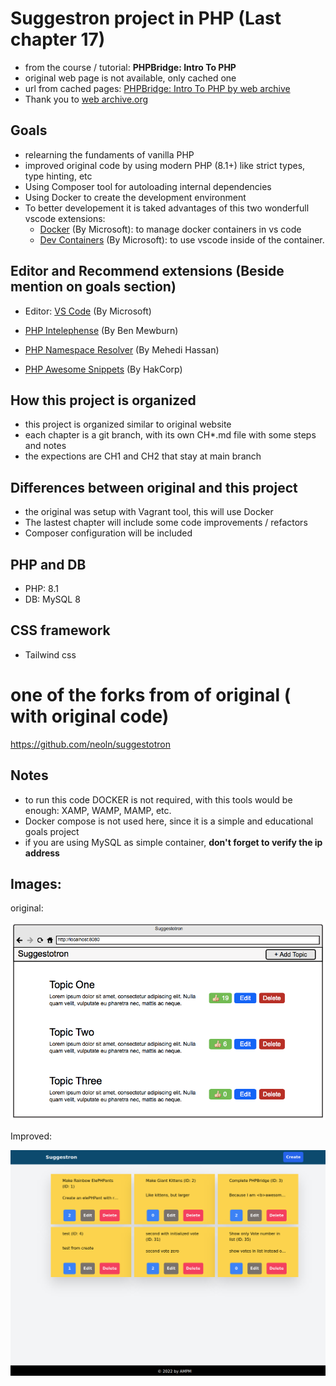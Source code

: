 # Suggestron project in PHP (Last chapter 17)

- from the course / tutorial: **PHPBridge: Intro To PHP**
- original web page is not available, only cached one
- url from cached pages: [PHPBridge: Intro To PHP by web archive](https://github.com/tutsplus/php-fundamentals-2017)
- Thank you to [web archive.org](https://web.archive.org/)

## Goals

- relearning the fundaments of vanilla PHP
- improved original code by using modern PHP (8.1+) like strict types, type hinting, etc
- Using Composer tool for autoloading internal dependencies
- Using Docker to create the development environment
- To better developement it is taked advantages of this two wonderfull vscode extensions:
  - [Docker](hhttps://marketplace.visualstudio.com/items?itemName=ms-azuretools.vscode-docker) (By Microsoft): to manage docker containers in vs code
  - [Dev Containers](https://marketplace.visualstudio.com/items?itemName=ms-vscode-remote.remote-containers) (By Microsoft): to use vscode inside of the container.

## Editor and Recommend extensions (Beside mention on goals section)

- Editor: [VS Code](https://code.visualstudio.com) (By Microsoft)

- [PHP Intelephense](https://marketplace.visualstudio.com/items?itemName=bmewburn.vscode-intelephense-client) (By Ben Mewburn)

- [PHP Namespace Resolver](https://marketplace.visualstudio.com/items?itemName=MehediDracula.php-namespace-resolver) (By Mehedi Hassan)

- [PHP Awesome Snippets](https://marketplace.visualstudio.com/items?itemName=hakcorp.php-awesome-snippets) (By HakCorp)

## How this project is organized

- this project is organized similar to original website
- each chapter is a git branch, with its own CH\*.md file with some steps and notes
- the expections are CH1 and CH2 that stay at main branch

## Differences between original and this project

- the original was setup with Vagrant tool, this will use Docker
- The lastest chapter will include some code improvements / refactors
- Composer configuration will be included

## PHP and DB

- PHP: 8.1
- DB: MySQL 8

## CSS framework

- Tailwind css

# one of the forks from of original ( with original code)

https://github.com/neoln/suggestotron

## Notes

- to run this code DOCKER is not required, with this tools would be enough: XAMP, WAMP, MAMP, etc.
- Docker compose is not used here, since it is a simple and educational goals project
- if you are using MySQL as simple container, **don't forget to verify the ip address**

## Images:

original:

![Final version - original](/chapters/original_sugestron.png 'UI from original project')

Improved:

![Final version - Improved](/chapters/improved_final_ch17.png 'UI Improved with Tailwind')
